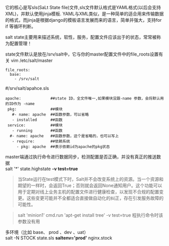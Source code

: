 它的核心是写sls(SaLt State file)文件,sls文件默认格式是YAML格式(以后会支持XML)，并默认使用jinja模板.
YAML与XML类似，是一种简单的适合用来传输数据的格式，而jinja是根据django的模板语言发展而来的语言，简单并强大，支持for if 等循环判断。

salt state主要用来描述系统，软性，服务，配置文件应该出于的状态，常常被称为配置管理！




state文件默认是放在/srv/salt中，它与你的master配置文件中的file_roots设置有关
vim /etc/salt/master
```
file_roots:
  base:
    - /srv/salt
```

#/srv/salt/apahce.sls
```
apache:             ##state ID，全文件唯一,如果模块没跟-name 参数，会将默认用的ID作为 -name
 pkg:               ##模块
   #- name: apache  ##函数参数，可以省略
   - installed      ##函数
 service:           ##模块
   - running        ##函数
  #- name: apache   ##函数参数，这个是省略的，也可以写上
   - require:       ##依赖系统
     - pkg: apache  ##表示依赖id为apache的pkg状态
```





master端通过执行命令进行数据同步，检测配置是否正确，并没有真正的推送数据   
salt '*' state.highstate  **-v test=true**
> 当State运行在test模式下时，Salt并不会改变系统上的资源。当一个资源和期望的一样时，会返回True；否则就会返回None通知用户。这个功能可以用于定期对线上业务主机的配置文件进行健康检查，以发现不合规的配置变更。这些变更可能并不全都适合直接做自动化的纠正，存在引发服务故障的可能性。  

> salt 'minion1' cmd.run 'apt-get install tree' -v test=true 程执行命令时该参数没有用


多环境（比如 base、 prod 、dev 、uat）    
salt -N STOCK state.sls  **saltenv='prod'**  nginx.stock
